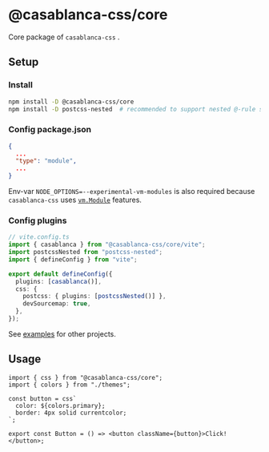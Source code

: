 # @casablanca-css/core

Core package of `casablanca-css` .

## Setup

### Install

```sh
npm install -D @casablanca-css/core
npm install -D postcss-nested  # recommended to support nested @-rule syntax
```

### Config package.json

```json
{
  ...
  "type": "module",
  ...
}
```

Env-var `NODE_OPTIONS=--experimental-vm-modules` is also required because `casablanca-css` uses [`vm.Module`](https://nodejs.org/api/vm.html#class-vmmodule) features.

### Config plugins

```ts
// vite.config.ts
import { casablanca } from "@casablanca-css/core/vite";
import postcssNested from "postcss-nested";
import { defineConfig } from "vite";

export default defineConfig({
  plugins: [casablanca()],
  css: {
    postcss: { plugins: [postcssNested()] },
    devSourcemap: true,
  },
});
```

See [examples](/examples/) for other projects.

## Usage

```tsx
import { css } from "@casablanca-css/core";
import { colors } from "./themes";

const button = css`
  color: ${colors.primary};
  border: 4px solid currentcolor;
`;

export const Button = () => <button className={button}>Click!</button>;
```

